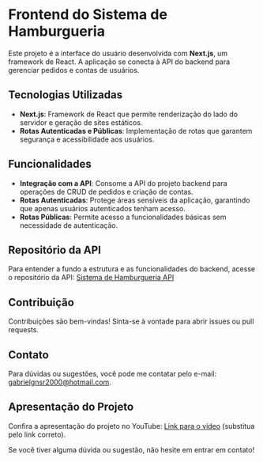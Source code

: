 # Frontend do Sistema de Hamburgueria

Este projeto é a interface do usuário desenvolvida com **Next.js**, um framework de React. A aplicação se conecta à API do backend para gerenciar pedidos e contas de usuários.

## Tecnologias Utilizadas

- **Next.js**: Framework de React que permite renderização do lado do servidor e geração de sites estáticos.
- **Rotas Autenticadas e Públicas**: Implementação de rotas que garantem segurança e acessibilidade aos usuários.

## Funcionalidades

- **Integração com a API**: Consome a API do projeto backend para operações de CRUD de pedidos e criação de contas.
- **Rotas Autenticadas**: Protege áreas sensíveis da aplicação, garantindo que apenas usuários autenticados tenham acesso.
- **Rotas Públicas**: Permite acesso a funcionalidades básicas sem necessidade de autenticação.

## Repositório da API

Para entender a fundo a estrutura e as funcionalidades do backend, acesse o repositório da API: [Sistema de Hamburgueria API](https://github.com/GabrielFernandesO/BurgerMongoDB)

## Contribuição

Contribuições são bem-vindas! Sinta-se à vontade para abrir issues ou pull requests.


## Contato

Para dúvidas ou sugestões, você pode me contatar pelo e-mail: [gabrielgnsr2000@hotmail.com](mailto:gabrielgnsr2000@hotmail.com).

## Apresentação do Projeto

Confira a apresentação do projeto no YouTube: [Link para o vídeo](https://www.youtube.com) (substitua pelo link correto).

Se você tiver alguma dúvida ou sugestão, não hesite em entrar em contato!

